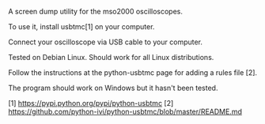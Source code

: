 A screen dump utility for the mso2000 oscilloscopes.

To use it, install usbtmc[1] on your computer.

Connect your oscilloscope via USB cable to your computer.

Tested on Debian Linux. Should work for all Linux distributions.

Follow the instructions at the python-usbtmc page for adding a
rules file [2].

The program should work on Windows but it hasn't been tested.

[1] https://pypi.python.org/pypi/python-usbtmc
[2] https://github.com/python-ivi/python-usbtmc/blob/master/README.md
